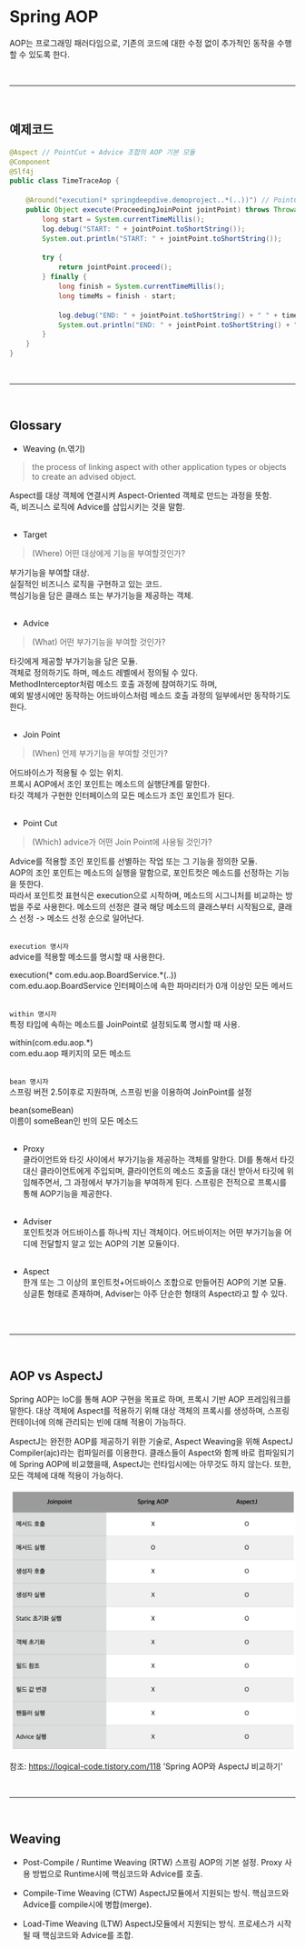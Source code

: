 # Spring AOP

AOP는 프로그래밍 패러다임으로, 기존의 코드에 대한 수정 없이 추가적인 동작을 수행할 수 있도록 한다. 

<br>

---

<br>



## 예제코드

```Java
@Aspect // PointCut + Advice 조합의 AOP 기본 모듈
@Component
@Slf4j
public class TimeTraceAop {

    @Around("execution(* springdeepdive.demoproject..*(..))") // PointCut: where to apply
    public Object execute(ProceedingJoinPoint jointPoint) throws Throwable {
        long start = System.currentTimeMillis();
        log.debug("START: " + jointPoint.toShortString());
        System.out.println("START: " + jointPoint.toShortString());

        try {
            return jointPoint.proceed();
        } finally {
            long finish = System.currentTimeMillis();
            long timeMs = finish - start;

            log.debug("END: " + jointPoint.toShortString() + " " + timeMs + "ms");
            System.out.println("END: " + jointPoint.toShortString() + " " + timeMs + "ms");
        }
    }
}
```

<br>

---

<br>

## Glossary

- Weaving (n.엮기)<br>

> the process of linking aspect with other application types or objects to create an advised object.

Aspect를 대상 객체에 연결시켜 Aspect-Oriented 객체로 만드는 과정을 뜻함.<br>
즉, 비즈니스 로직에 Advice를 삽입시키는 것을 말함.<br><br>


- Target<br>
> (Where) 어떤 대상에게 기능을 부여할것인가?

부가기능을 부여할 대상.<br>
실질적인 비즈니스 로직을 구현하고 있는 코드.<br>
핵심기능을 담은 클래스 또는 부가기능을 제공하는 객체.<br><br>

- Advice<br>
> (What) 어떤 부가기능을 부여할 것인가?

타깃에게 제공할 부가기능을 담은 모듈.<br>
객체로 정의하기도 하며, 메소드 레벨에서 정의될 수 있다.<br>
MethodInterceptor처럼 메소드 호출 과정에 참여하기도 하며,<br>
예외 발생시에만 동작하는 어드바이스처럼 메소드 호출 과정의 일부에서만 동작하기도한다.<br><br>

- Join Point<br>
> (When) 언제 부가기능을 부여할 것인가?

어드바이스가 적용될 수 있는 위치.<br>
프록시 AOP에서 조인 포인트는 메소드의 실행단계를 말한다.<br>
타깃 객체가 구현한 인터페이스의 모든 메소드가 조인 포인트가 된다.<br><br>

- Point Cut<br>
> (Which) advice가 어떤 Join Point에 사용될 것인가?

Advice를 적용할 조인 포인트를 선별하는 작업 또는 그 기능을 정의한 모듈.<br>
AOP의 조인 포인트는 메소드의 실행을 말함으로, 포인트컷은 메소드를 선정하는 기능을 뜻한다.<br>
따라서 포인트컷 표현식은 execution으로 시작하며, 메소드의 시그니처를 비교하는 방법을 주로 사용한다. 메소드의 선정은 결국 해당 메소드의 클래스부터 시작됨으로, 클래스 선정 -> 메소드 선정 순으로 일어난다.<br><br>

`execution 명시자` <br>
advice를 적용할 메소드를 명시할 때 사용한다.<br>

execution(* com.edu.aop.BoardService.*(..))<br>
com.edu.aop.BoardService 인터페이스에 속한 파마리터가 0개 이상인 모든 메서드<br><br>

`within 명시자`<br>
특정 타입에 속하는 메소드를 JoinPoint로 설정되도록 명시할 때 사용.<br>

within(com.edu.aop.*)<br>
com.edu.aop 패키지의 모든 메소드<br><br>

`bean 명시자` <br>
스프링 버전 2.5이후로 지원하며, 스프링 빈을 이용하여 JoinPoint를 설정<br>

bean(someBean)<br>
이름이 someBean인 빈의 모든 메소드<br><br>


- Proxy<br>
클라이언트와 타깃 사이에서 부가기능을 제공하는 객체를 말한다. DI를 통해서 타깃 대신 클라이언트에게 주입되며, 클라이언트의 메소드 호출을 대신 받아서 타깃에 위임해주면서, 그 과정에서 부가기능을 부여하게 된다. 스프링은 전적으로 프록시를 통해 AOP기능을 제공한다.<br><br>

- Adviser<br>
포인트컷과 어드바이스를 하나씩 지닌 객체이다. 어드바이저는 어떤 부가기능을 어디에 전달할지 알고 있는 AOP의 기본 모듈이다. <br><br>

- Aspect<br>
한개 또는 그 이상의 포인트컷+어드바이스 조합으로 만들어진 AOP의 기본 모듈.<br>
싱글톤 형태로 존재하며, Adviser는 아주 단순한 형태의 Aspect라고 할 수 있다.<br><br>

<br>

---

<br>

## AOP vs AspectJ

Spring AOP는 IoC를 통해 AOP 구현을 목표로 하며, 프록시 기반 AOP 프레임워크를 말한다. 대상 객체에 Aspect를 적용하기 위해 대상 객체의 프록시를 생성하며, 스프링 컨테이너에 의해 관리되는 빈에 대해 적용이 가능하다. 

AspectJ는 완전한 AOP를 제공하기 위한 기술로, Aspect Weaving을 위해 AspectJ Compiler(ajc)라는 컴파일러를 이용한다. 클래스들이 Aspect와 함께 바로 컴파일되기에 Spring AOP에 비교했을때, AspectJ는 런타임시에는 아무것도 하지 않는다. 또한, 모든 객체에 대해 적용이 가능하다.

<img src="/assets/images/AOP/aop_aspectj.png">



참조: https://logical-code.tistory.com/118 'Spring AOP와 AspectJ 비교하기'

<br>

---

<br>

## Weaving

- Post-Compile / Runtime Weaving (RTW)
스프링 AOP의 기본 설정.
Proxy 사용 방법으로 Runtime시에 핵심코드와 Advice를 호출.



- Compile-Time Weaving (CTW)
AspectJ모듈에서 지원되는 방식.
핵심코드와 Advice를 compile시에 병합(merge).






- Load-Time Weaving (LTW)
AspectJ모듈에서 지원되는 방식.
프로세스가 시작될 때 핵심코드와 Advice를 조합.
